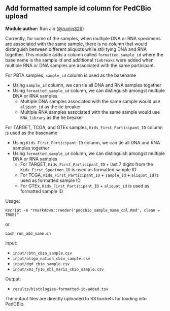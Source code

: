 ## Add formatted sample id column for PedCBio upload

**Module author:** Run Jin ([@runjin326](https://github.com/runjin326))

Currently, for some of the samples, when multiple DNA or RNA specimens are associated with the same sample, there 
is no column that would distinguish between different aliquots while still tying DNA and RNA together.
This module adds a column called `formatted_sample_id` where the base name is the sample id and additional `tiebreaks` were added when multiple RNA or DNA samples are associated with the same participant.

For PBTA samples, `sample_id` column is used as the basename
- Using `sample_id` column, we can tie all DNA and RNA samples together
- Using `formatted_sample_id` column, we can distinguish amongst multiple DNA or RNA samples 
  - Multiple DNA samples associated with the same sample would use `aliquot_id` as the tie breaker
  - Multiple RNA samples associated with the same sample would use `RNA_library` as the tie breaker 

For TARGET, TCGA, and GTEx samples, `Kids_First_Participant_ID` column is used as the basename
- Using `Kids_First_Participant_ID` column, we can tie all DNA and RNA samples together
- Using `formatted_sample_id` column, we can distinguish amongst multiple DNA or RNA samples 
  - For TARGET, `Kids_First_Participant_ID` + last 7 digits from the `Kids_First_Specimen_ID` is used as formatted sample ID
  - For TCGA, `Kids_First_Participant_ID` + `sample_id` + `aliquot_id` is used as formatted sample ID
  - For GTEx, `Kids_First_Participant_ID` + `aliquot_id` is used as formatted sample ID

Usage:
  ```
Rscript -e "rmarkdown::render('pedcbio_sample_name_col.Rmd', clean = TRUE)"

```
or
```
bash run_add_name.sh
```

Input:
- `input/cbtn_cbio_sample.csv`
- `input/oligo_nation_cbio_sample.csv`
- `input/dgd_cbio_sample.csv`
- `input/x01_fy16_nbl_maris_cbio_sample.csv`

Output:
- `results/histologies-formatted-id-added.tsv`

The output files are directly uploaded to S3 buckets for loading into PedCBio.
